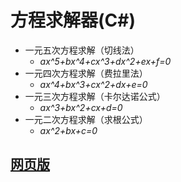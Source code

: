 # 方程求解器(C#)

* 一元五次方程求解（切线法）  
  * _ax^5+bx^4+cx^3+dx^2+ex+f=0_
* 一元四次方程求解（费拉里法）  
  * _ax^4+bx^3+cx^2+dx+e=0_
* 一元三次方程求解（卡尔达诺公式）  
  * _ax^3+bx^2+cx+d=0_
* 一元二次方程求解（求根公式）  
  * _ax^2+bx+c=0_
  
## [网页版](https://cappuccinoz.github.io/complex.html)
